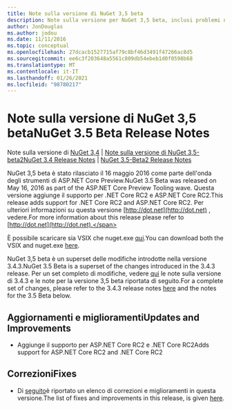 ```yaml
---
title: Note sulla versione di NuGet 3,5 beta
description: Note sulla versione per NuGet 3,5 beta, inclusi problemi noti, correzioni di bug, funzionalità aggiunte e DCR.
author: JonDouglas
ms.author: jodou
ms.date: 11/11/2016
ms.topic: conceptual
ms.openlocfilehash: 27dcacb1527715af79c8bf46d3491f47266ac8d5
ms.sourcegitcommit: ee6c3f203648a5561c809db54ebeb1d0f0598b68
ms.translationtype: MT
ms.contentlocale: it-IT
ms.lasthandoff: 01/26/2021
ms.locfileid: "98780217"
---
```

# <a name="nuget-35-beta-release-notes"></a><span data-ttu-id="8e309-103">Note sulla versione di NuGet 3,5 beta</span><span class="sxs-lookup"><span data-stu-id="8e309-103">NuGet 3.5 Beta Release Notes</span></span>

<span data-ttu-id="8e309-104">Note sulla versione di [NuGet 3,4](../release-notes/nuget-3.4.md)  |  [Note sulla versione di NuGet 3,5-beta2](../release-notes/nuget-3.5-Beta2.md)</span><span class="sxs-lookup"><span data-stu-id="8e309-104">[NuGet 3.4 Release Notes](../release-notes/nuget-3.4.md) | [NuGet 3.5-Beta2 Release Notes](../release-notes/nuget-3.5-Beta2.md)</span></span>

<span data-ttu-id="8e309-105">NuGet 3,5 beta è stato rilasciato il 16 maggio 2016 come parte dell'onda degli strumenti di ASP.NET Core Preview.</span><span class="sxs-lookup"><span data-stu-id="8e309-105">NuGet 3.5 Beta was released on May 16, 2016 as part of the ASP.NET Core Preview Tooling wave.</span></span> <span data-ttu-id="8e309-106">Questa versione aggiunge il supporto per .NET Core RC2 e ASP.NET Core RC2.</span><span class="sxs-lookup"><span data-stu-id="8e309-106">This release adds support for .NET Core RC2 and ASP.NET Core RC2.</span></span> <span data-ttu-id="8e309-107">Per ulteriori informazioni su questa versione [http://dot.net](http://dot.net) , vedere.</span><span class="sxs-lookup"><span data-stu-id="8e309-107">For more information about this release please refer to [http://dot.net](http://dot.net).</span></span>

<span data-ttu-id="8e309-108">È possibile scaricare sia VSIX che nuget.exe [qui](https://dist.nuget.org/index.html).</span><span class="sxs-lookup"><span data-stu-id="8e309-108">You can download both the VSIX and nuget.exe [here](https://dist.nuget.org/index.html).</span></span>

<span data-ttu-id="8e309-109">NuGet 3,5 beta è un superset delle modifiche introdotte nella versione 3.4.3.</span><span class="sxs-lookup"><span data-stu-id="8e309-109">NuGet 3.5 Beta is a superset of the changes introduced in the 3.4.3 release.</span></span> <span data-ttu-id="8e309-110">Per un set completo di modifiche, vedere [qui](https://github.com/NuGet/Home/issues?q=is%3Aissue+milestone%3A3.4.3+is%3Aclosed) le note sulla versione di 3.4.3 e le note per la versione 3,5 beta riportata di seguito.</span><span class="sxs-lookup"><span data-stu-id="8e309-110">For a complete set of changes, please refer to the 3.4.3 release notes [here](https://github.com/NuGet/Home/issues?q=is%3Aissue+milestone%3A3.4.3+is%3Aclosed) and the notes for the 3.5 Beta below.</span></span>

## <a name="updates-and-improvements"></a><span data-ttu-id="8e309-111">Aggiornamenti e miglioramenti</span><span class="sxs-lookup"><span data-stu-id="8e309-111">Updates and Improvements</span></span>

* <span data-ttu-id="8e309-112">Aggiunge il supporto per ASP.NET Core RC2 e .NET Core RC2</span><span class="sxs-lookup"><span data-stu-id="8e309-112">Adds support for ASP.NET Core RC2 and .NET Core RC2</span></span>

## <a name="fixes"></a><span data-ttu-id="8e309-113">Correzioni</span><span class="sxs-lookup"><span data-stu-id="8e309-113">Fixes</span></span>

* <span data-ttu-id="8e309-114">Di [seguito](https://github.com/NuGet/Home/issues?q=is%3Aissue+milestone%3A%223.5+Beta%22+is%3Aclosed)è riportato un elenco di correzioni e miglioramenti in questa versione.</span><span class="sxs-lookup"><span data-stu-id="8e309-114">The list of fixes and improvements in this release, is given [here](https://github.com/NuGet/Home/issues?q=is%3Aissue+milestone%3A%223.5+Beta%22+is%3Aclosed).</span></span>